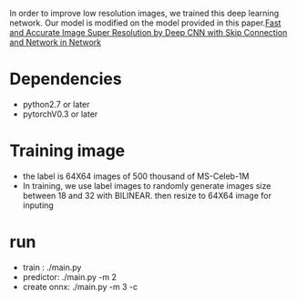 In order to improve low resolution images, we trained this deep learning network. Our model is modified on the model provided in this paper.[Fast and Accurate Image Super Resolution by Deep CNN with Skip Connection and Network in Network ](https://github.com/qjchen1972/remote-face-recognition/blob/master/modifyface/dcscnn.pdf)


Dependencies
===
* python2.7 or later
* pytorchV0.3 or later

Training image
===
*  the label is 64X64 images of 500 thousand of MS-Celeb-1M
*  In training, we use label images to randomly generate  images size between 18 and 32 with BILINEAR. then resize to 64X64 image  for inputing


run
====
* train :  ./main.py
* predictor: ./main.py -m 2
* create onnx:  ./main.py -m 3 -c
